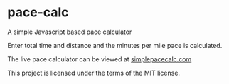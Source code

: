 # pace-calc

A simple Javascript based pace calculator

Enter total time and distance and the minutes per mile pace is calculated.

The live pace calculator can be viewed at [simplepacecalc.com](http://simplepacecalc.com)

This project is licensed under the terms of the MIT license.
